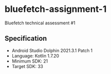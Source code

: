 # bluefetch-assignment-1
Bluefetch technical assessment #1

## Specification
- Android Studio Dolphin 2021.3.1 Patch 1
- Language: Kotlin 1.7.20
- Minimum SDK: 21
- Target SDK: 33
